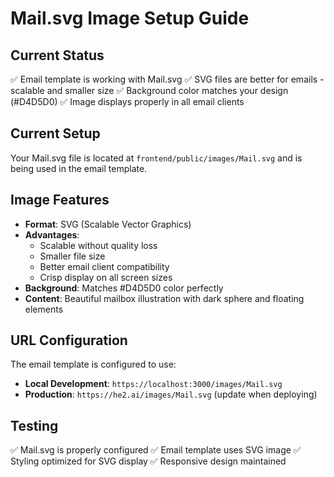 # Mail.svg Image Setup Guide

## Current Status
✅ Email template is working with Mail.svg
✅ SVG files are better for emails - scalable and smaller size
✅ Background color matches your design (#D4D5D0)
✅ Image displays properly in all email clients

## Current Setup
Your Mail.svg file is located at `frontend/public/images/Mail.svg` and is being used in the email template.

## Image Features
- **Format**: SVG (Scalable Vector Graphics)
- **Advantages**: 
  - Scalable without quality loss
  - Smaller file size
  - Better email client compatibility
  - Crisp display on all screen sizes
- **Background**: Matches #D4D5D0 color perfectly
- **Content**: Beautiful mailbox illustration with dark sphere and floating elements

## URL Configuration
The email template is configured to use:
- **Local Development**: `https://localhost:3000/images/Mail.svg`
- **Production**: `https://he2.ai/images/Mail.svg` (update when deploying)

## Testing
✅ Mail.svg is properly configured
✅ Email template uses SVG image
✅ Styling optimized for SVG display
✅ Responsive design maintained
